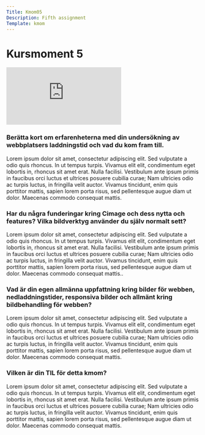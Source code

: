 ```yaml
---
Title: Kmom05
Description: Fifth assignment
Template: kmom
---
```


 Kursmoment 5
======

<div class="embed-container">
    <iframe src="https://www.youtube.com/embed/wTaXI9LUugc" frameborder="0" allow="accelerometer; autoplay; clipboard-write; encrypted-media; gyroscope; picture-in-picture" allowfullscreen></iframe>
</div>

### Berätta kort om erfarenheterna med din undersökning av webbplatsers laddningstid och vad du kom fram till.

Lorem ipsum dolor sit amet, consectetur adipiscing elit. Sed vulputate a odio quis rhoncus. In ut tempus turpis. Vivamus elit elit, condimentum eget lobortis in, rhoncus sit amet erat. Nulla facilisi. Vestibulum ante ipsum primis in faucibus orci luctus et ultrices posuere cubilia curae; Nam ultricies odio ac turpis luctus, in fringilla velit auctor. Vivamus tincidunt, enim quis porttitor mattis, sapien lorem porta risus, sed pellentesque augue diam ut dolor. Maecenas commodo consequat mattis.


### Har du några funderingar kring Cimage och dess nytta och features? Vilka bildverktyg använder du själv normalt sett?


Lorem ipsum dolor sit amet, consectetur adipiscing elit. Sed vulputate a odio quis rhoncus. In ut tempus turpis. Vivamus elit elit, condimentum eget lobortis in, rhoncus sit amet erat. Nulla facilisi. Vestibulum ante ipsum primis in faucibus orci luctus et ultrices posuere cubilia curae; Nam ultricies odio ac turpis luctus, in fringilla velit auctor. Vivamus tincidunt, enim quis porttitor mattis, sapien lorem porta risus, sed pellentesque augue diam ut dolor. Maecenas commodo consequat mattis.. 


### Vad är din egen allmänna uppfattning kring bilder för webben, nedladdningstider, responsiva bilder och allmänt kring bildbehandling för webben?


Lorem ipsum dolor sit amet, consectetur adipiscing elit. Sed vulputate a odio quis rhoncus. In ut tempus turpis. Vivamus elit elit, condimentum eget lobortis in, rhoncus sit amet erat. Nulla facilisi. Vestibulum ante ipsum primis in faucibus orci luctus et ultrices posuere cubilia curae; Nam ultricies odio ac turpis luctus, in fringilla velit auctor. Vivamus tincidunt, enim quis porttitor mattis, sapien lorem porta risus, sed pellentesque augue diam ut dolor. Maecenas commodo consequat mattis.


### Vilken är din TIL för detta kmom?


Lorem ipsum dolor sit amet, consectetur adipiscing elit. Sed vulputate a odio quis rhoncus. In ut tempus turpis. Vivamus elit elit, condimentum eget lobortis in, rhoncus sit amet erat. Nulla facilisi. Vestibulum ante ipsum primis in faucibus orci luctus et ultrices posuere cubilia curae; Nam ultricies odio ac turpis luctus, in fringilla velit auctor. Vivamus tincidunt, enim quis porttitor mattis, sapien lorem porta risus, sed pellentesque augue diam ut dolor. Maecenas commodo consequat mattis.

